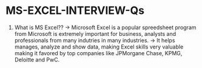 # MS-EXCEL-INTERVIEW-Qs

1) What is MS Excel??
       -> Microsoft Excel is a popular spreedsheet program from Microsoft is extremely important for business, analysts and professionals from many indutries in many industries.
       -> It helps manages, analyze and show data, making Excel skills very valuable making it favored by top companies like JPMorgane Chase, KPMG, Deloitte and PwC.

